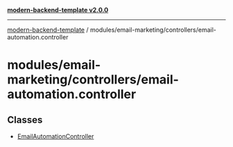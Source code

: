 [**modern-backend-template v2.0.0**](../../../../README.md)

***

[modern-backend-template](../../../../modules.md) / modules/email-marketing/controllers/email-automation.controller

# modules/email-marketing/controllers/email-automation.controller

## Classes

- [EmailAutomationController](classes/EmailAutomationController.md)
